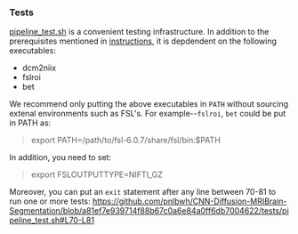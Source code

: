 ### Tests

[pipeline_test.sh](./pipeline_test.sh) is a convenient testing infrastructure.
In addition to the prerequisites mentioned in [instructions](../docs/README.md#installation),
it is depdendent on the following executables:

* dcm2niix
* fslroi
* bet

We recommend only putting the above executables in `PATH` without sourcing extenal environments
such as FSL's. For example--`fslroi`, `bet` could be put in PATH as:

> export PATH=/path/to/fsl-6.0.7/share/fsl/bin:$PATH

In addition, you need to set:

> export FSLOUTPUTTYPE=NIFTI_GZ

Moreover, you can put an `exit` statement after any line between 70-81 to run one or more tests:
https://github.com/pnlbwh/CNN-Diffusion-MRIBrain-Segmentation/blob/a81ef7e939714f88b67c0a6e84a0ff6db7004622/tests/pipeline_test.sh#L70-L81

